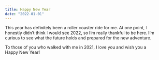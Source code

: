 ```yaml
---
title: Happy New Year
date: "2022-01-01"
---
```


This year has definitely been a roller coaster ride for me. At one point, I honestly didn’t think I would see 2022, so I’m really thankful to be here. I’m curious to see what the future holds and prepared for the new adventure. 

To those of you who walked with me in 2021, I love you and wish you a Happy New Year!
